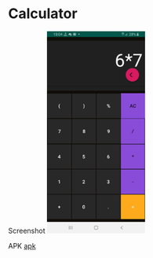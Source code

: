 # Calculator

Screenshot
<img src="/Calculator/Screenshot_Calculator.jpg" alt="drawing" width="200"/>

APK
[apk](https://github.com/dh1n3sh/Android-Apps/tree/master/Calculator/Calculator.apk)

